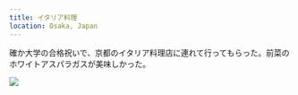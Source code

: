 ```yaml
---
title: イタリア料理
location: Osaka, Japan
---
```


確か大学の合格祝いで、京都のイタリア料理店に連れて行ってもらった。前菜のホワイトアスパラガスが美味しかった。

![](https://ceshmina-photos.s3.ap-northeast-1.amazonaws.com/medium/201503/20150326-003508.jpg)
